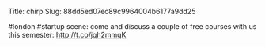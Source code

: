 Title: chirp
Slug: 88dd5ed07ec89c9964004b6177a9dd25

#london #startup scene: come and discuss a couple of free courses with us this semester: <a href="http://t.co/jqh2mmqK">http://t.co/jqh2mmqK</a>
